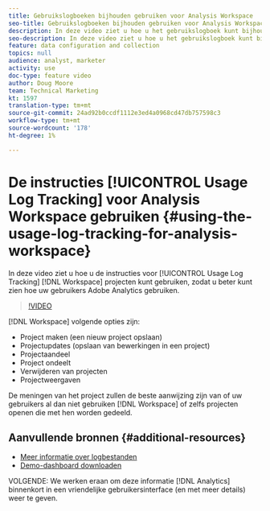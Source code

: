 ```yaml
---
title: Gebruikslogboeken bijhouden gebruiken voor Analysis Workspace
seo-title: Gebruikslogboeken bijhouden gebruiken voor Analysis Workspace
description: In deze video ziet u hoe u het gebruikslogboek kunt bijhouden in Workspace-projecten, waarmee u het gebruik van Adobe Analytics door uw gebruikers beter kunt begrijpen.
seo-description: In deze video ziet u hoe u het gebruikslogboek kunt bijhouden in Workspace-projecten, waarmee u het gebruik van Adobe Analytics door uw gebruikers beter kunt begrijpen.
feature: data configuration and collection
topics: null
audience: analyst, marketer
activity: use
doc-type: feature video
author: Doug Moore
team: Technical Marketing
kt: 1597
translation-type: tm+mt
source-git-commit: 24ad92b0ccdf1112e3ed4a0968cd47db757598c3
workflow-type: tm+mt
source-wordcount: '178'
ht-degree: 1%

---
```



# De instructies [!UICONTROL Usage Log Tracking] voor Analysis Workspace gebruiken {#using-the-usage-log-tracking-for-analysis-workspace}

In deze video ziet u hoe u de instructies voor [!UICONTROL Usage Log Tracking] [!DNL Workspace] projecten kunt gebruiken, zodat u beter kunt zien hoe uw gebruikers Adobe Analytics gebruiken.

>[!VIDEO](https://video.tv.adobe.com/v/22922/?quality=12)

[!DNL Workspace] volgende opties zijn:

* Project maken (een nieuw project opslaan)
* Projectupdates (opslaan van bewerkingen in een project)
* Projectaandeel
* Project ondeelt
* Verwijderen van projecten
* Projectweergaven

De meningen van het project zullen de beste aanwijzing zijn van of uw gebruikers al dan niet gebruiken [!DNL Workspace] of zelfs projecten openen die met hen worden gedeeld.

## Aanvullende bronnen {#additional-resources}

* [Meer informatie over logbestanden](https://marketing.adobe.com/resources/help/en_US/reference/logs.html)
* [Demo-dashboard downloaden](https://adobe.ly/2ygP5ws)

VOLGENDE: We werken eraan om deze informatie [!DNL Analytics] binnenkort in een vriendelijke gebruikersinterface (en met meer details) weer te geven.
